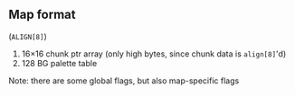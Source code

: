 
## Map format

(`ALIGN[8]`)

1. 16×16 chunk ptr array (only high bytes, since chunk data is `align[8]`'d)
2. 128 BG palette table

Note: there are some global flags, but also map-specific flags
